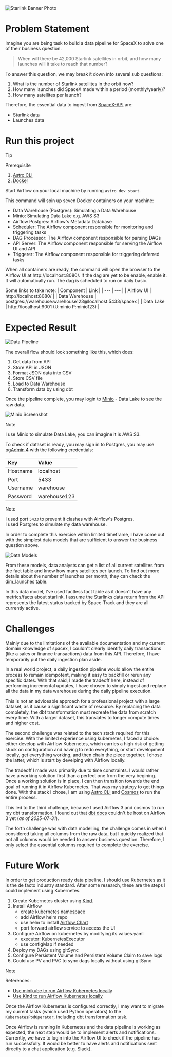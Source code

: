 <img align="center" src="https://media.vcg.group/media/2024/11/starlink_banner.jpg" alt="Starlink Banner Photo">

Problem Statement
=================

Imagine you are being task to build a data pipeline for SpaceX to solve one of their business question.

> When will there be 42,000 Starlink satellites in orbit, and how many launches will it take to reach that number?

To answer this question, we may break it down into several sub questions:
1. What is the number of Starlink satellites in the orbit now?
2. How many launches did SpaceX made within a period (monthly/yearly)?
3. How many satellites per launch?

Therefore, the essential data to ingest from [SpaceX-API](https://github.com/r-spacex/SpaceX-API) are:
- Starlink data
- Launches data

Run this project
================

> [!Tip]
> Prerequisite
> 1. [Astro CLI](https://www.astronomer.io/docs/astro/cli/overview/)
> 2. [Docker](https://www.docker.com/)

Start Airflow on your local machine by running `astro dev start`.

This command will spin up seven Docker containers on your machine:

-   Data Warehouse (Postgres): Simulating a Data Warehouse
-   Minio: Simulating Data Lake e.g. AWS S3
-   Airflow Postgres: Airflow's Metadata Database
-   Scheduler: The Airflow component responsible for monitoring and triggering tasks
-   DAG Processor: The Airflow component responsible for parsing DAGs
-   API Server: The Airflow component responsible for serving the Airflow UI and API
-   Triggerer: The Airflow component responsible for triggering deferred tasks

When all containers are ready, the command will open the browser to the Airflow UI at http://localhost:8080/. If the dag are yet to be enable, enable it. It will automatically run. The dag is scheduled to run on daily basic.

Some links to take note:
| Component | Link |
| --- | --- |
| Airflow UI | http://localhost:8080/ |
| Data Warehouse | postgres://warehouse:warehouse123@localhost:5433/spacex |
| Data Lake | http://localhost:9001 (U:minio P:minio123) |

Expected Result
===============

![Data Pipeline](./docs/data-pipeline.png)

The overall flow should look something like this, which does:
1. Get data from API
2. Store API in JSON
3. Format JSON data into CSV
4. Store CSV file
5. Load to Data Warehouse
6. Transform data by using dbt

Once the pipeline complete, you may login to [Minio](http://localhost:9001) - Data Lake to see the raw data.

![Minio Screenshot](./docs/minio-screenshot.png)

> [!Note]
> I use Minio to simulate Data Lake, you can imagine it is AWS S3. 

To check if dataset is ready, you may sign in to Postgres, you may use [pgAdmin 4](https://www.pgadmin.org/download/) with the following credentials:

| Key | Value |
| :- | :- |
| Hostname | localhost |
| Port | 5433 |
| Username | warehouse |
| Password | warehouse123 |

> [!Note]
> I used port `5433` to prevent it clashes with Airflow's Postgres.  
> I used Postgres to simulate my data warehouse.

In order to complete this exercise within limited timeframe, I have come out with the simplest data models that are sufficient to answer the business question above.

![Data Models](./docs/data-models.png)

From these models, data analysts can get a list of all current satellites from the fact table and know how many satellites per launch. To find out more details about the number of launches per month, they can check the dim_launches table.

In this data model, I've used factless fact table as it doesn't have any metrics/facts about starlink. I assume the Starlinks data return from the API represents the latest status tracked by Space-Track and they are all currently active.

Challenges
==========

Mainly due to the limitations of the available documentation and my current domain knowledge of spacex, I couldn't clearly identify daily transactions (like a sales or finance transactions) data from this API. Therefore, I have temporarily put the daily ingestion plan aside. 

In a real world project, a daily ingestion pipeline would allow the entire process to remain idempotent, making it easy to backfill or rerun any specific dates. With that said, I made the tradeoff here, instead of performing incremental updates, I have chosen to simply ingest and replace all the data in my data warehouse during the daily pipeline execution. 

This is not an adviceable approach for a professional project with a large dataset, as it cause a significant waste of resource. By replacing the data completely, the dbt transformation must recreate the data from scratch every time. With a larger dataset, this translates to longer compute times and higher cost.

The second challenge was related to the tech stack required for this exercise. With the limited experience using kubernetes, I faced a choice: either develop with Airflow Kubernetes, which carries a high risk of getting stuck on configuration and having to redo everything, or start development locally, get everything working, and then chain the piece together. I chose the latter, which is start by develping with Airflow locally. 

The tradeoff I made was primarily due to time constraints. I would rather have a working solution first than a perfect one from the very begining. Once a working solution is in place, I can then transition towards the end goal of running it in Airflow Kubernetes. That was my strategy to get things done. With the stack I chose, I am using [Astro CLI](https://www.astronomer.io/docs/astro/cli/overview/) and [Cosmos](https://astronomer.github.io/astronomer-cosmos/) to run the entire process.

This led to the third challenge, because I used Airflow 3 and cosmos to run my dbt transformation. I found out that [dbt docs](https://astronomer.github.io/astronomer-cosmos/configuration/generating-docs.html) couldn't be host on Airflow 3 yet (_as of 2025-07-31_).

The forth challenge was with data modelling, the challenge comes in when I considered taking all columns from the raw data, but I quickly realized that not all columns would be needed to answer business question. Therefore, I only select the essential columns required to complete the exercise.

Future Work
===========

In order to get production ready data pipeline, I should use Kubernetes as it is the de facto industry standard. After some research, these are the steps I could implement using Kubernetes. 
1. Create Kubernetes cluster using [Kind](https://kind.sigs.k8s.io/).
2. Install Airflow
    - create kubernetes namespace
    - add Airflow helm repo
    - use helm to install [Airflow Chart](https://artifacthub.io/packages/helm/apache-airflow/airflow)
    - port forward airflow service to access the UI
3. Configure Airflow on kubernetes by modifying its values.yaml
    - executor: KubernetesExecutor
    - use configMap if needed
4. Deploy my DAGs using gitSync
5. Configure Persistent Volume and Persistent Volume Claim to save logs
6. Could use PV and PVC to sync dags locally without using gitSync

> [!Note]
> References:
> - [Use minikube to run Airflow Kubernetes locally](https://medium.com/@jdegbun/deploying-apache-airflow-on-kubernetes-with-helm-and-minikube-syncing-dags-from-github-bce4730d7881)
> - [Use Kind to run Airflow Kubernetes locally](https://marclamberti.com/blog/airflow-on-kubernetes-get-started-in-10-mins/)

Once the Airflow Kubernetes is configured correctly, I may want to migrate my current tasks (which used Python operators) to the `KubernetesPodOperator`, including dbt transformation task.

Once Airflow is running in Kubernetes and the data pipeline is working as expected, the next step would be to implement alerts and notifications. Currently, we have to login into the Airflow UI to check if the pipeline has run successfully. It would be better to have alerts and notifications sent directly to a chat application (e.g. Slack).
